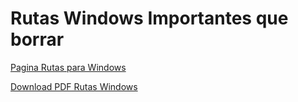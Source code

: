 # Rutas Windows Importantes que borrar

[Pagina Rutas para Windows](https://github.com/JonnyBanana/Huge-Collection-of-CheatSheet/blob/master/Forensics/SANS-Digital-Forensics-and-Incident-Response-Poster-2012.pdf)

[Download PDF Rutas Windows](https://drive.google.com/file/d/11ib0yNZWTMQlkMus6AySpMRRcPXX2DRe/view?usp=sharing)
